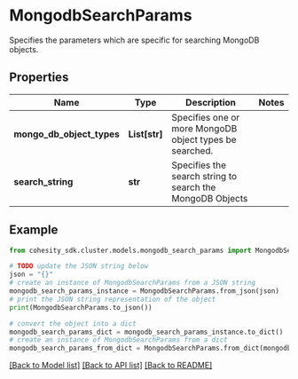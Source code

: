 # MongodbSearchParams

Specifies the parameters which are specific for searching MongoDB objects.

## Properties

Name | Type | Description | Notes
------------ | ------------- | ------------- | -------------
**mongo_db_object_types** | **List[str]** | Specifies one or more MongoDB object types be searched. | 
**search_string** | **str** | Specifies the search string to search the MongoDB Objects | 

## Example

```python
from cohesity_sdk.cluster.models.mongodb_search_params import MongodbSearchParams

# TODO update the JSON string below
json = "{}"
# create an instance of MongodbSearchParams from a JSON string
mongodb_search_params_instance = MongodbSearchParams.from_json(json)
# print the JSON string representation of the object
print(MongodbSearchParams.to_json())

# convert the object into a dict
mongodb_search_params_dict = mongodb_search_params_instance.to_dict()
# create an instance of MongodbSearchParams from a dict
mongodb_search_params_from_dict = MongodbSearchParams.from_dict(mongodb_search_params_dict)
```
[[Back to Model list]](../README.md#documentation-for-models) [[Back to API list]](../README.md#documentation-for-api-endpoints) [[Back to README]](../README.md)


